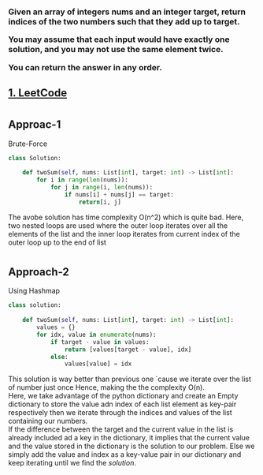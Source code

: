 <h3>Given an array of integers nums and an integer target, return indices of the two numbers such that they add up to target.

You may assume that each input would have exactly one solution, and you may not use the same element twice.

You can return the answer in any order.</h3>

## [1. LeetCode](https://leetcode.com/problems/two-sum/)
#

## Approac-1
Brute-Force
```python
class Solution:
    
    def twoSum(self, nums: List[int], target: int) -> List[int]:
        for i in range(len(nums)):
            for j in range(i, len(nums)):
                if nums[i] + nums[j] == target:
                    return[i, j]
```
The avobe solution has time complexity O(n^2) which is quite bad.
Here, two nested loops are used where the outer loop iterates over all the elements of the
list and the inner loop iterates from current index of the outer loop up to the end of list 

#

## Approach-2 

Using Hashmap

```python
class solution:
    
    def twoSum(self, nums: List[int], target: int) -> List[int]:
        values = {}
        for idx, value in enumerate(nums):
            if target - value in values:
                return [values[target - value], idx]
            else:
                values[value] = idx
```
This solution is way better than previous one `cause we iterate over the list of number just once
Hence, making the the complexity O(n).<br>
Here, we take advantage of the python dictionary and create an Empty dictionary to
store the value adn index of each list element as key-pair respectively then we iterate through the indices and values of the list containing our numbers. <br>
If the 
difference between the target and the current value in the list is already included ad a key in the 
dictionary, it implies that the current value and the value stored in the dictionary is the
solution to our problem.
Else we simply add the value and index as a key-value pair in our dictionary and keep iterating
until we find the *solution*.